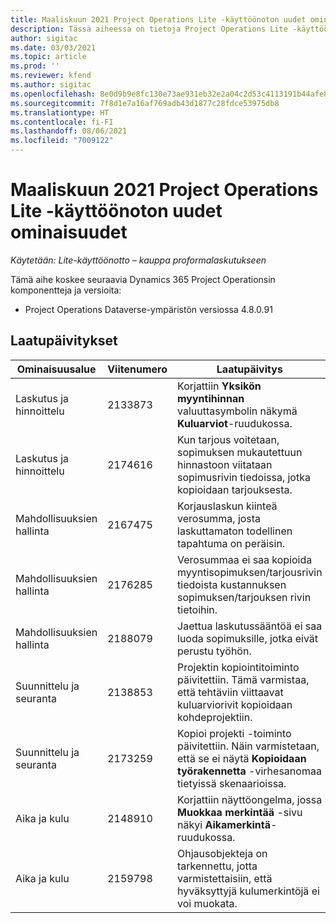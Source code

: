```yaml
---
title: Maaliskuun 2021 Project Operations Lite -käyttöönoton uudet ominaisuudet
description: Tässä aiheessa on tietoja Project Operations Lite -käyttöönoton maaliskuun 2021 version päivityksessä olevista laatupäivityksistä.
author: sigitac
ms.date: 03/03/2021
ms.topic: article
ms.prod: ''
ms.reviewer: kfend
ms.author: sigitac
ms.openlocfilehash: 8e0d9b9e8fc130e73ae931eb32e2a04c2d53c4113191b44afe8df6dc4678b25d
ms.sourcegitcommit: 7f8d1e7a16af769adb43d1877c28fdce53975db8
ms.translationtype: HT
ms.contentlocale: fi-FI
ms.lasthandoff: 08/06/2021
ms.locfileid: "7009122"
---
```

# <a name="whats-new-march-2021---project-operations-lite-deployment"></a>Maaliskuun 2021 Project Operations Lite -käyttöönoton uudet ominaisuudet

_Käytetään: Lite-käyttöönotto – kauppa proformalaskutukseen_


Tämä aihe koskee seuraavia Dynamics 365 Project Operationsin komponentteja ja versioita:

- Project Operations Dataverse-ympäristön versiossa 4.8.0.91 

## <a name="quality-updates"></a>Laatupäivitykset

| **Ominaisuusalue** | **Viitenumero** | **Laatupäivitys** |
| --- | --- | --- |
| Laskutus ja hinnoittelu | 2133873 | Korjattiin **Yksikön myyntihinnan** valuuttasymbolin näkymä **Kuluarviot**-ruudukossa. |
| Laskutus ja hinnoittelu | 2174616 | Kun tarjous voitetaan, sopimuksen mukautettuun hinnastoon viitataan sopimusrivin tiedoissa, jotka kopioidaan tarjouksesta. |
| Mahdollisuuksien hallinta | 2167475 | Korjauslaskun kiinteä verosumma, josta laskuttamaton todellinen tapahtuma on peräisin. |
| Mahdollisuuksien hallinta | 2176285 | Verosummaa ei saa kopioida myyntisopimuksen/tarjousrivin tiedoista kustannuksen sopimuksen/tarjouksen rivin tietoihin. |
| Mahdollisuuksien hallinta | 2188079 | Jaettua laskutussääntöä ei saa luoda sopimuksille, jotka eivät perustu työhön. |
| Suunnittelu ja seuranta | 2138853 | Projektin kopiointitoiminto päivitettiin. Tämä varmistaa, että tehtäviin viittaavat kuluarviorivit kopioidaan kohdeprojektiin. |
| Suunnittelu ja seuranta | 2173259 | Kopioi projekti -toiminto päivitettiin. Näin varmistetaan, että se ei näytä **Kopioidaan työrakennetta** -virhesanomaa tietyissä skenaarioissa. |
| Aika ja kulu | 2148910 | Korjattiin näyttöongelma, jossa **Muokkaa merkintää** -sivu näkyi **Aikamerkintä**-ruudukossa. |
| Aika ja kulu | 2159798 | Ohjausobjekteja on tarkennettu, jotta varmistettaisiin, että hyväksyttyjä kulumerkintöjä ei voi muokata. |


